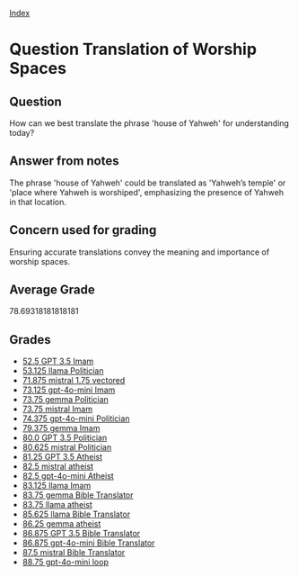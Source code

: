 
[Index](../../index.md)
# Question Translation of Worship Spaces
## Question
How can we best translate the phrase 'house of Yahweh' for understanding today?

## Answer from notes
The phrase 'house of Yahweh' could be translated as 'Yahweh’s temple' or 'place where Yahweh is worshiped', emphasizing the presence of Yahweh in that location.

## Concern used for grading
Ensuring accurate translations convey the meaning and importance of worship spaces.

## Average Grade
78.69318181818181

## Grades
 * [52.5 GPT 3.5 Imam](../answers/GPT_3.5_Imam/Translation_of_Worship_Spaces.md)
 * [53.125 llama Politician](../answers/llama_Politician/Translation_of_Worship_Spaces.md)
 * [71.875 mistral 1.75 vectored](../answers/mistral_1.75_vectored/Translation_of_Worship_Spaces.md)
 * [73.125 gpt-4o-mini Imam](../answers/gpt-4o-mini_Imam/Translation_of_Worship_Spaces.md)
 * [73.75 gemma Politician](../answers/gemma_Politician/Translation_of_Worship_Spaces.md)
 * [73.75 mistral Imam](../answers/mistral_Imam/Translation_of_Worship_Spaces.md)
 * [74.375 gpt-4o-mini Politician](../answers/gpt-4o-mini_Politician/Translation_of_Worship_Spaces.md)
 * [79.375 gemma Imam](../answers/gemma_Imam/Translation_of_Worship_Spaces.md)
 * [80.0 GPT 3.5 Politician](../answers/GPT_3.5_Politician/Translation_of_Worship_Spaces.md)
 * [80.625 mistral Politician](../answers/mistral_Politician/Translation_of_Worship_Spaces.md)
 * [81.25 GPT 3.5 Atheist](../answers/GPT_3.5_Atheist/Translation_of_Worship_Spaces.md)
 * [82.5 mistral atheist](../answers/mistral_atheist/Translation_of_Worship_Spaces.md)
 * [82.5 gpt-4o-mini Atheist](../answers/gpt-4o-mini_Atheist/Translation_of_Worship_Spaces.md)
 * [83.125 llama Imam](../answers/llama_Imam/Translation_of_Worship_Spaces.md)
 * [83.75 gemma Bible Translator](../answers/gemma_Bible_Translator/Translation_of_Worship_Spaces.md)
 * [83.75 llama atheist](../answers/llama_atheist/Translation_of_Worship_Spaces.md)
 * [85.625 llama Bible Translator](../answers/llama_Bible_Translator/Translation_of_Worship_Spaces.md)
 * [86.25 gemma atheist](../answers/gemma_atheist/Translation_of_Worship_Spaces.md)
 * [86.875 GPT 3.5 Bible Translator](../answers/GPT_3.5_Bible_Translator/Translation_of_Worship_Spaces.md)
 * [86.875 gpt-4o-mini Bible Translator](../answers/gpt-4o-mini_Bible_Translator/Translation_of_Worship_Spaces.md)
 * [87.5 mistral Bible Translator](../answers/mistral_Bible_Translator/Translation_of_Worship_Spaces.md)
 * [88.75 gpt-4o-mini loop](../answers/gpt-4o-mini_loop/Translation_of_Worship_Spaces.md)

